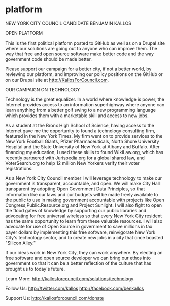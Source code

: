 platform
========

NEW YORK CITY COUNCIL CANDIDATE BENJAMIN KALLOS

OPEN PLATFORM

This is the first political platform posted to GitHub as well as on a Drupal site where our solutions are going out to anyone who can improve them.  The way that free and open source software make better code and the way government code should be made better.  

Please support our campaign for a better city, if not a better world, by reviewing our platform, and improving our policy positions on the GitHub or on our Drupal site at http://KallosForCouncil.com.

OUR CAMPAIGN ON TECHNOLOGY

Technology is the great equalizer. In a world where knowledge is power, the Internet provides access to an information superhighway where anyone can learn anything from a better golf swing to a new programming language which provides them with a marketable skill and access to new jobs.

As a student at the Bronx High School of Science, having access to the Internet gave me the opportunity to found a technology consulting firm, featured in the New York Times. My firm went on to provide services to the New York Football Giants, Pfizer Pharmaceuticals, North Shore University Hospital and the State University of New York at Albany and Buffalo. After financing my education, I used these skills to found WikiLaw.org, which has recently partnered with Jurispedia.org for a global shared law, and VoterSearch.org to help 12 million New Yorkers verify their voter registrations.

As a New York City Council member I will leverage technology to make our government is transparent, accountable, and open. We will make City Hall transparent by adopting Open Government Data Principles, so that information like our laws and our budgets will be made freely available to the public to use in making government accountable with projects like Open Congress,Public.Resource.org and Project Sunlight. I will also fight to open the flood gates of knowledge by supporting our public libraries and advocating for free universal wireless so that every New York City resident has the same opportunity to learn from these valuable resources. I will also advocate for use of Open Source in government to save millions in tax payer dollars by implementing this free software, reinvigorate New York City's technology sector, and to create new jobs in a city that once boasted "Silicon Alley."

If our ideas work in New York City, they can work anywhere.  By electing an free software and open source developer we can bring our ethos into government so that it can be a better reflection of the culture that has brought us to today's future.

Learn More:
http://kallosforcouncil.com/solutions/technology

Follow Us:
http://twitter.com/kallos
http://facebook.com/benkallos

Support Us:
http://kallosforcouncil.com/donate
